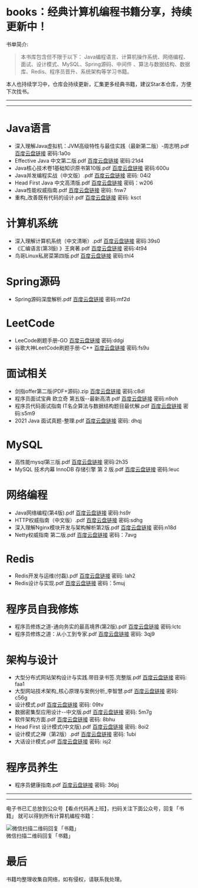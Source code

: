 
# books：经典计算机编程书籍分享，持续更新中！

书单简介:

> 本书库包含但不限于以下： Java编程语言、计算机操作系统、网络编程、面试、设计模式、MySQL、Spring源码、中间件 、算法与数据结构、数据库、Redis、程序员晋升、系统架构等学习书籍。

本人也持续学习中，仓库会持续更新，汇集更多经典书籍，建议Star本仓库，方便下次找书。

---
---


# Java语言
- 深入理解Java虚拟机：JVM高级特性与最佳实践（最新第二版）-周志明.pdf [百度云盘链接](https://pan.baidu.com/s/1U33-nqZwwFyUblkW6MnODA) 密码:1a0o
- Effective Java 中文第二版.pdf [百度云盘链接](https://pan.baidu.com/s/1xNPqlPNUqezQQ7ijgc3aDw) 密码:21d4
- Java核心技术卷1基础知识原书第10版.pdf [百度云盘链接](https://pan.baidu.com/s/1g16rXXexwWcMyYkiHJhegA) 密码:600u
- Java并发编程实战（中文版）.pdf [百度云盘链接](https://pan.baidu.com/s/1TeepUcsKIgya2gaifuEbtQ) 密码: 04i2
- Head First Java 中文高清版.pdf [百度云盘链接](https://pan.baidu.com/s/1omaOktAjaorIrr4NMrZkgw) 密码：w206
- Java性能权威指南.pdf [百度云盘链接](https://pan.baidu.com/s/1p5oJw77qIo11sDDCCi-YCQ) 密码: fnw7
- 重构_改善既有代码的设计.pdf [百度云盘链接](https://pan.baidu.com/s/1Wg1AGpYJSZhn17eDY-bajg) 密码: ksct


# 计算机系统
- 深入理解计算机系统（中文清晰）.pdf [百度云盘链接](https://pan.baidu.com/s/1HTrHtNeJeWkTatxCNQD23Q) 密码:39s0
- 《汇编语言(第3版) 》王爽著.pdf [百度云盘链接](https://pan.baidu.com/s/12iXYMj2AMeawmXb60zNOXQ) 密码:4t94
- 鸟哥Linux私房菜第四版.pdf [百度云盘链接](https://pan.baidu.com/s/1OaXc8RCmnYhsTzgy635fjA) 密码:thl4


# Spring源码
- Spring源码深度解析.pdf [百度云盘链接](https://pan.baidu.com/s/1QeOsbcM_lEZEtterbCurww) 密码:mf2d


# LeetCode
- LeeCode刷题手册-GO [百度云盘链接](https://pan.baidu.com/s/1aZVAQwsxiHEawnkxB0IH2g) 密码:ddgi
- 谷歌大神LeetCode刷题手册-C++ [百度云盘链接](https://pan.baidu.com/s/15vTMMngdKZTrLLwxfZeHNw) 密码:fs9u


# 面试相关
- 剑指offer第二版(PDF+源码).zip [百度云盘链接](https://pan.baidu.com/s/1z5AwS0xgqFKOSMSzVmKRaw) 密码:c8dl
- 程序员面试宝典 欧立奇 第五版--最新高清.pdf [百度云盘链接](https://pan.baidu.com/s/1asQHlH0V_cj4VFA3adwpoQ) 密码:n9oh
- 程序员代码面试指南 IT名企算法与数据结构题目最优解.pdf [百度云盘链接](https://pan.baidu.com/s/1uGMkKDXndKQrTbUb1-lGaw) 密码:s5m9
- 2021 Java 面试真题-整理.pdf [百度云盘链接](https://pan.baidu.com/s/1Rywt6IYcrSCKsHG4beI11A) 密码: dhqj


# MySQL
- 高性能mysql第三版.pdf [百度云盘链接](https://pan.baidu.com/s/1vr8F7vUkaUVkuq_a9ZSAjg) 密码:2h35
- MySQL 技术内幕 InnoDB 存储引擎 第 2 版.pdf [百度云盘链接](https://pan.baidu.com/s/1pscvThudV21s51crL-oKOw) 密码:leuc


# 网络编程
- Java网络编程(第4版).pdf [百度云盘链接](https://pan.baidu.com/s/1Pt2asKNVDrqfC_qu4MB9ew) 密码:hs9r
- HTTP权威指南（中文版）.pdf [百度云盘链接](https://pan.baidu.com/s/1Bx2tp0bjXIL0jfu2XX5fdg) 密码:sdhg
- 深入理解Nginx模块开发与架构解析第2版.pdf [百度云盘链接](https://pan.baidu.com/s/10nWZq_69wIiwphVYoD4iYg) 密码:n18d
- Netty权威指南 第二版.pdf [百度云盘链接](https://pan.baidu.com/s/1DEYUoGnTkWZaWA00xUSWSg) 密码：7avg


# Redis
- Redis开发与运维(付磊).pdf [百度云盘链接](https://pan.baidu.com/s/1iZU98J1BSbM8810uVSH7DQ) 密码: lah2
- Redis设计与实现.pdf [百度云盘链接](https://pan.baidu.com/s/1DF_Mni6JJHHPMIePRBXEsg) 密码：5muj

# 程序员自我修炼
- 程序员修炼之道-通向务实的最高境界(第2版).pdf [百度云盘链接](https://pan.baidu.com/s/1QJ3LLs-W8oBlIpH7skXJ9Q) 密码:lctc 
- 程序员修炼之道：从小工到专家.pdf [百度云盘链接](https://pan.baidu.com/s/1yjzpRCYXUAdl_RhdIdBARA) 密码: 3qj9

# 架构与设计
- 大型分布式网站架构设计与实践.带目录书签.完整版.pdf [百度云盘链接](https://pan.baidu.com/s/14A95ijWo3TN01yqK9M8jfQ) 密码: faa1
- 大型网站技术架构_核心原理与案例分析_李智慧.pdf [百度云盘链接](https://pan.baidu.com/s/1eeCUMPVYEXv4X5suySP-Xg) 密码: c56g
- 设计模式.pdf [百度云盘链接](https://pan.baidu.com/s/1N_cHPE897Ozwn0hFefOVKw) 密码: 09tv
- 数据密集型应⽤设计--中文版.pdf [百度云盘链接](https://pan.baidu.com/s/1NC5UMR3wp8KYdN7ZaYYpkw) 密码: 5m7g
- 软件架构方面.pdf [百度云盘链接](https://pan.baidu.com/s/1JzbISPxf2nFmrpOpgHOn6w) 密码: 8bhu
- Head First 设计模式(中文版).pdf [百度云盘链接](https://pan.baidu.com/s/1qMHSI7KtItqpvh6rCHF4Gg) 密码: 8oi2
- 设计模式之禅（第2版）.pdf [百度云盘链接](https://pan.baidu.com/s/13h7BTZrEpb5vHm0ZhiYvnA) 密码: 1ubi
- 大话设计模式.pdf [百度云盘链接](https://pan.baidu.com/s/14U9j9WyEeklLQnQvh5-hhQ) 密码: isj2

# 程序员养生
- 程序员健康指南.pdf [百度云盘链接](https://pan.baidu.com/s/1R92r9o_Nyt9SC2E9v4Smfw) 密码: 36pj

---
---

电子书已汇总放到公众号【看点代码再上班】，扫码关注下面公众号，回复「书籍」 就可以得到所有计算机编程书籍：

![微信扫描二维码回复「书籍」](https://bcn.135editor.com/files/9695546/a7/af2/bige-92149-9470-undefined-6-a7af26d7391bd715ebb1d81d6f854857.png)  
微信扫描二维码回复「书籍」


# 最后
书籍均整理收集自网络，如有侵权，请联系我处理。





